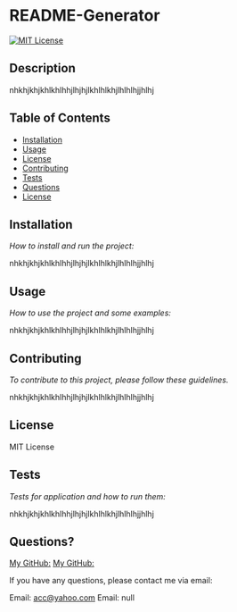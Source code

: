 # README-Generator

[![MIT License](https://img.shields.io/badge/MIT-License-blue.svg?style=flat-square)](https://github.com/your/your-project/blob/master/LICENSE)
  ## Description 
  
  nhkhjkhjkhlkhlhhjlhjhjlkhlhlkhjlhlhlhjjhlhj

  ## Table of Contents
  * [Installation](#installation)
  * [Usage](#usage)
  * [License](#license)
  * [Contributing](#contributing)
  * [Tests](#tests)
  * [Questions](#questions)
  * [License](#license)
  
  ## Installation
  
  *How to install and run the project:*
  
  nhkhjkhjkhlkhlhhjlhjhjlkhlhlkhjlhlhlhjjhlhj
  
  ## Usage 
  
  *How to use the project and some examples:*
  
  nhkhjkhjkhlkhlhhjlhjhjlkhlhlkhjlhlhlhjjhlhj
  
  ## Contributing
  
  *To contribute to this project, please follow these guidelines.*
  
  nhkhjkhjkhlkhlhhjlhjhjlkhlhlkhjlhlhlhjjhlhj
  
  ## License
  
  MIT License
  
  
  ## Tests
  
  *Tests for application and how to run them:*
  
  nhkhjkhjkhlkhlhhjlhjhjlkhlhlkhjlhlhlhjjhlhj
  
  ## Questions?
  
  [My GitHub:](https://api.github.com/users/hjlogique)
  [My GitHub:](https://github.com/hjlogique)

  If you have any questions, please contact me via email:
  

  Email: acc@yahoo.com
  Email: null
  

